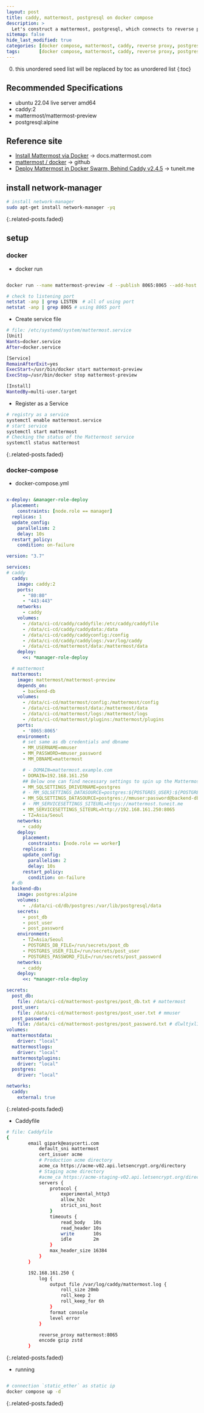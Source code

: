 ```yaml
---
layout: post
title: caddy, mattermost, postgresql on docker compose
description: >
  Let's construct a mattermost, postgresql, which connects to reverse proxy - caddy with docker compose
sitemap: false
hide_last_modified: true
categories: [docker compose, mattermost, caddy, reverse proxy, postgresql]
tags:       [docker compose, mattermost, caddy, reverse proxy, postgresql]
---
```


0. this unordered seed list will be replaced by toc as unordered list
{:toc}

## Recommended Specifications

- ubuntu 22.04 live server amd64
- caddy:2
- mattermost/mattermost-preview
- postgresql:alpine

## Reference site

- [Install Mattermost via Docker] &rarr; docs.mattermost.com
- [mattermost / docker] &rarr; github
- [Deploy Mattermost in Docker Swarm, Behind Caddy v2.4.5] &rarr; tuneit.me

## install network-manager

```sh
# install network-manager
sudo apt-get install network-manager -yq
```

{:.related-posts.faded}

## setup

### docker

- docker run

```sh

docker run --name mattermost-preview -d --publish 8065:8065 --add-host dockerhost:127.0.0.1 mattermost/mattermost-preview

# check to listening port
netstat -anp | grep LISTEN  # all of using port
netstat -anp | grep 8065 # using 8065 port

```

- Create service file
  
```sh
# file: /etc/systemd/system/mattermost.service
[Unit]
Wants=docker.service
After=docker.service

[Service]
RemainAfterExit=yes
ExecStart=/usr/bin/docker start mattermost-preview
ExecStop=/usr/bin/docker stop mattermost-preview

[Install]
WantedBy=multi-user.target
```

- Register as a Service

```sh
# registry as a service
systemctl enable mattermost.service 
# start service
systemctl start mattermost 
# Checking the status of the Mattermost service
systemctl status mattermost 
```

{:.related-posts.faded}

### docker-compose

- docker-compose.yml

```yaml

x-deploy: &manager-role-deploy
  placement: 
    constraints: [node.role == manager] 
  replicas: 1 
  update_config: 
    parallelism: 2 
    delay: 10s 
  restart_policy: 
    condition: on-failure

version: "3.7"

services:
# caddy
  caddy:
    image: caddy:2
    ports:
      - "80:80"
      - "443:443"
    networks:
      - caddy
    volumes:
      - /data/ci-cd/caddy/caddyfile:/etc/caddy/caddyfile
      - /data/ci-cd/caddy/caddydata:/data
      - /data/ci-cd/caddy/caddyconfig:/config
      - /data/ci-cd/caddy/caddylogs:/var/log/caddy
      - /data/ci-cd/mattermost/data:/mattermost/data
    deploy:
      <<: *manager-role-deploy

  # mattermost
  mattermost:
    image: mattermost/mattermost-preview
    depends_on:
      - backend-db
    volumes:
      - /data/ci-cd/mattermost/config:/mattermost/config
      - /data/ci-cd/mattermost/data:/mattermost/data
      - /data/ci-cd/mattermost/logs:/mattermost/logs
      - /data/ci-cd/mattermost/plugins:/mattermost/plugins
    ports:
      - '8065:8065'
    environment:
      # set same as db credentials and dbname
      - MM_USERNAME=mmuser
      - MM_PASSWORD=mmuser_password
      - MM_DBNAME=mattermost

      # - DOMAIN=mattermost.example.com
      - DOMAIN=192.168.161.250
      ## Below one can find necessary settings to spin up the Mattermost container
      - MM_SQLSETTINGS_DRIVERNAME=postgres
      # - MM_SQLSETTINGS_DATASOURCE=postgres:${POSTGRES_USER}:${POSTGRES_PASSWORD}@postgres:5432/${POSTGRES_DB}?sslmode=disable&connect_timeout=10
      - MM_SQLSETTINGS_DATASOURCE=postgres://mmuser:password@backend-db:5432/mattermost?sslmode=disable&connect_timeout=10      
      # - MM_SERVICESETTINGS_SITEURL=https://mattermost.tuneit.me
      - MM_SERVICESETTINGS_SITEURL=http://192.168.161.250:8065
      - TZ=Asia/Seoul
    networks:
      - caddy
    deploy:
      placement:
        constraints: [node.role == worker]
      replicas: 1
      update_config:
        parallelism: 2
        delay: 10s
      restart_policy:
        condition: on-failure
  # db
  backend-db:
    image: postgres:alpine
    volumes:
      - ./data/ci-cd/db/postgres:/var/lib/postgresql/data
    secrets:
      - post_db
      - post_user
      - post_password
    environment:
      - TZ=Asia/Seoul
      - POSTGRES_DB_FILE=/run/secrets/post_db
      - POSTGRES_USER_FILE=/run/secrets/post_user
      - POSTGRES_PASSWORD_FILE=/run/secrets/post_password
    networks:
      - caddy
    deploy:
      <<: *manager-role-deploy

secrets:
  post_db:
    file: /data/ci-cd/mattermost-postgres/post_db.txt # mattermost
  post_user:
    file: /data/ci-cd/mattermost-postgres/post_user.txt # mmuser
  post_password:
    file: /data/ci-cd/mattermost-postgres/post_password.txt # dlwltjxl1!
volumes:
  mattermostdata:
    driver: "local"
  mattermostlogs:
    driver: "local"
  mattermostplugins:
    driver: "local"
  postgres:
    driver: "local"

networks:
  caddy:
    external: true
```

{:.related-posts.faded}

- Caddyfile

```sh
# file: Caddyfile
{
        email gipark@easycerti.com
            default_sni mattermost
            cert_issuer acme
            # Production acme directory
            acme_ca https://acme-v02.api.letsencrypt.org/directory
            # Staging acme directory
            #acme_ca https://acme-staging-v02.api.letsencrypt.org/directory
            servers {
                protocol {
                    experimental_http3
                    allow_h2c
                    strict_sni_host
                }
                timeouts {
                    read_body   10s
                    read_header 10s
                    write       10s
                    idle        2m
                }
                max_header_size 16384
            }
        }

        192.168.161.250 {
            log {
                output file /var/log/caddy/mattermost.log {
                    roll_size 20mb
                    roll_keep 2
                    roll_keep_for 6h
                }
                format console
                level error
            }

            reverse_proxy mattermost:8065
            encode gzip zstd
        }
```

{:.related-posts.faded}

- running

```sh

# connection `static_ether` as static ip
docker compose up -d

```

{:.related-posts.faded}

[Install Mattermost via Docker]:https://docs.mattermost.com/install/install-docker.html
[mattermost / docker]:https://github.com/mattermost/docker#mattermost-docker-setup
[Deploy Mattermost in Docker Swarm, Behind Caddy v2.4.5]:https://tuneit.me/caddy/deploy-mattermost-in-docker-swarm-behind-caddy/
